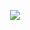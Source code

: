 <p align="center"><img src="https://github-readme-stats-directoire.vercel.app/api?username=directoire&count_private=true&title_color=E90601&bg_color=0D1117&text_color=dfdfdf"></p>
